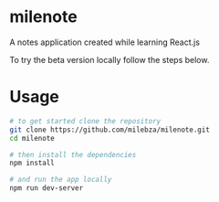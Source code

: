 # milenote
A notes application created while learning React.js

To try the beta version locally follow the steps below.

# Usage

``` bash
# to get started clone the repository
git clone https://github.com/milebza/milenote.git
cd milenote

# then install the dependencies
npm install

# and run the app locally
npm run dev-server
```





